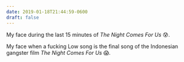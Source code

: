 ```yaml
---
date: 2019-01-18T21:44:59-0600
draft: false
---
```




My face during the last 15 minutes of _The Night Comes For Us_ 😰.

My face when a fucking Low song is the final song of the Indonesian gangster film _The Night Comes For Us_ 😱.



